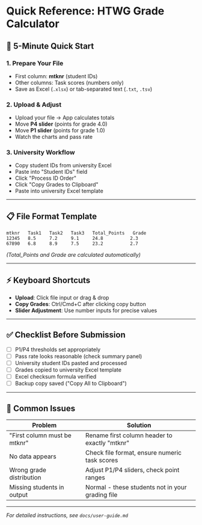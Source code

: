 # Quick Reference: HTWG Grade Calculator

## 🚀 5-Minute Quick Start

### 1. Prepare Your File
- First column: **mtknr** (student IDs)
- Other columns: Task scores (numbers only)
- Save as Excel (`.xlsx`) or tab-separated text (`.txt`, `.tsv`)

### 2. Upload & Adjust
- Upload your file → App calculates totals
- Move **P4 slider** (points for grade 4.0)
- Move **P1 slider** (points for grade 1.0)
- Watch the charts and pass rate

### 3. University Workflow
- Copy student IDs from university Excel
- Paste into "Student IDs" field
- Click "Process ID Order"
- Click "Copy Grades to Clipboard"
- Paste into university Excel template

---

## 📋 File Format Template

```
mtknr   Task1   Task2   Task3   Total_Points   Grade
12345   8.5     7.2     9.1     24.8          2.3
67890   6.8     8.9     7.5     23.2          2.7
```
*(Total_Points and Grade are calculated automatically)*

---

## ⚡ Keyboard Shortcuts

- **Upload**: Click file input or drag & drop
- **Copy Grades**: Ctrl/Cmd+C after clicking copy button
- **Slider Adjustment**: Use number inputs for precise values

---

## ✅ Checklist Before Submission

- [ ] P1/P4 thresholds set appropriately
- [ ] Pass rate looks reasonable (check summary panel)
- [ ] University student IDs pasted and processed
- [ ] Grades copied to university Excel template
- [ ] Excel checksum formula verified
- [ ] Backup copy saved ("Copy All to Clipboard")

---

## 🔧 Common Issues

| Problem | Solution |
|---------|----------|
| "First column must be mtknr" | Rename first column header to exactly "mtknr" |
| No data appears | Check file format, ensure numeric task scores |
| Wrong grade distribution | Adjust P1/P4 sliders, check point ranges |
| Missing students in output | Normal - these students not in your grading file |

---

*For detailed instructions, see `docs/user-guide.md`*
